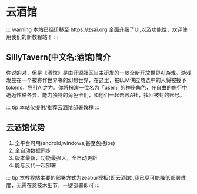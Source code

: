 # 云酒馆

::: warning
本站已经迁移至 https://zsai.org
全面升级了UI,以及功能性，欢迎使用我们的新教程站！
:::

## SillyTavern(中文名:酒馆)简介

你说的对，但是《酒馆》是由开源社区自主研发的一款全新开放世界AI游戏。游戏发生在一个被称作世界书的幻想世界，在这里，被LLM供应商选中的人将被授予tokens，导引AI之力。你将扮演一位名为「user」的神秘角色，在自由的旅行中邂逅性格各异、能力独特的角色卡们，和他们一起击败A社，找回被封的账号。

::: tip
本站仅提供/推荐云酒馆部署教程
:::

## 云酒馆优势
1. 全平台可用(android,windows,甚至包括ios)
2. 全自动数据同步
3. 版本最新，功能最强大，全自动更新
4. 能与反代一起部署

::: tip
本教程站主要的部署方式为zeabur模板(即云酒馆),我已尽可能降低部署难度，无需在意技术细节，一键部署即可
:::